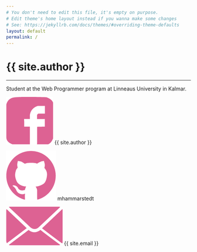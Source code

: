 ```yaml
---
# You don't need to edit this file, it's empty on purpose.
# Edit theme's home layout instead if you wanna make some changes
# See: https://jekyllrb.com/docs/themes/#overriding-theme-defaults
layout: default
permalink: /
---
```


# {{ site.author }}

---

Student at the Web Programmer program at Linneaus University in Kalmar.

![Facebook](/img/fb.png) {{ site.author }}

![Github](/img/github.png) mhammarstedt

![E-mail](/img/mail.png) {{ site.email }}

